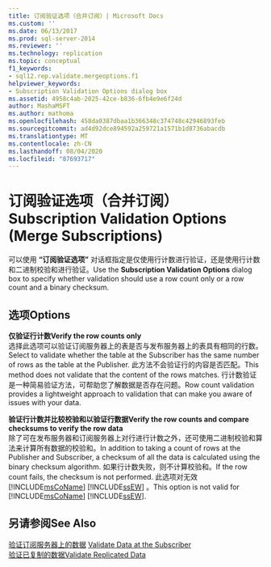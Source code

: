 ```yaml
---
title: 订阅验证选项（合并订阅）| Microsoft Docs
ms.custom: ''
ms.date: 06/13/2017
ms.prod: sql-server-2014
ms.reviewer: ''
ms.technology: replication
ms.topic: conceptual
f1_keywords:
- sql12.rep.validate.mergeoptions.f1
helpviewer_keywords:
- Subscription Validation Options dialog box
ms.assetid: 4958c4ab-2025-42ce-b836-6fb4e9e6f24d
author: MashaMSFT
ms.author: mathoma
ms.openlocfilehash: 458da0387dbaa1b366348c374748c42946893feb
ms.sourcegitcommit: ad4d92dce894592a259721a1571b1d8736abacdb
ms.translationtype: MT
ms.contentlocale: zh-CN
ms.lasthandoff: 08/04/2020
ms.locfileid: "87693717"
---
```

# <a name="subscription-validation-options-merge-subscriptions"></a><span data-ttu-id="713d8-102">订阅验证选项（合并订阅）</span><span class="sxs-lookup"><span data-stu-id="713d8-102">Subscription Validation Options (Merge Subscriptions)</span></span>
  <span data-ttu-id="713d8-103">可以使用 **“订阅验证选项”** 对话框指定是仅使用行计数进行验证，还是使用行计数和二进制校验和进行验证。</span><span class="sxs-lookup"><span data-stu-id="713d8-103">Use the **Subscription Validation Options** dialog box to specify whether validation should use a row count only or a row count and a binary checksum.</span></span>  
  
## <a name="options"></a><span data-ttu-id="713d8-104">选项</span><span class="sxs-lookup"><span data-stu-id="713d8-104">Options</span></span>  
 <span data-ttu-id="713d8-105">**仅验证行计数**</span><span class="sxs-lookup"><span data-stu-id="713d8-105">**Verify the row counts only**</span></span>  
 <span data-ttu-id="713d8-106">选择此选项可以验证订阅服务器上的表是否与发布服务器上的表具有相同的行数。</span><span class="sxs-lookup"><span data-stu-id="713d8-106">Select to validate whether the table at the Subscriber has the same number of rows as the table at the Publisher.</span></span> <span data-ttu-id="713d8-107">此方法不会验证行的内容是否匹配。</span><span class="sxs-lookup"><span data-stu-id="713d8-107">This method does not validate that the content of the rows matches.</span></span> <span data-ttu-id="713d8-108">行计数验证是一种简易验证方法，可帮助您了解数据是否存在问题。</span><span class="sxs-lookup"><span data-stu-id="713d8-108">Row count validation provides a lightweight approach to validation that can make you aware of issues with your data.</span></span>  
  
 <span data-ttu-id="713d8-109">**验证行计数并比较校验和以验证行数据**</span><span class="sxs-lookup"><span data-stu-id="713d8-109">**Verify the row counts and compare checksums to verify the row data**</span></span>  
 <span data-ttu-id="713d8-110">除了可在发布服务器和订阅服务器上对行进行计数之外，还可使用二进制校验和算法来计算所有数据的校验和。</span><span class="sxs-lookup"><span data-stu-id="713d8-110">In addition to taking a count of rows at the Publisher and Subscriber, a checksum of all the data is calculated using the binary checksum algorithm.</span></span> <span data-ttu-id="713d8-111">如果行计数失败，则不计算校验和。</span><span class="sxs-lookup"><span data-stu-id="713d8-111">If the row count fails, the checksum is not performed.</span></span> <span data-ttu-id="713d8-112">此选项对无效 [!INCLUDE[msCoName](../../includes/msconame-md.md)] [!INCLUDE[ssEW](../../includes/ssew-md.md)] 。</span><span class="sxs-lookup"><span data-stu-id="713d8-112">This option is not valid for [!INCLUDE[msCoName](../../includes/msconame-md.md)] [!INCLUDE[ssEW](../../includes/ssew-md.md)].</span></span>  
  
## <a name="see-also"></a><span data-ttu-id="713d8-113">另请参阅</span><span class="sxs-lookup"><span data-stu-id="713d8-113">See Also</span></span>  
 <span data-ttu-id="713d8-114">[验证订阅服务器上的数据](validate-data-at-the-subscriber.md) </span><span class="sxs-lookup"><span data-stu-id="713d8-114">[Validate Data at the Subscriber](validate-data-at-the-subscriber.md) </span></span>  
 [<span data-ttu-id="713d8-115">验证已复制的数据</span><span class="sxs-lookup"><span data-stu-id="713d8-115">Validate Replicated Data</span></span>](validate-data-at-the-subscriber.md)  
  
  
